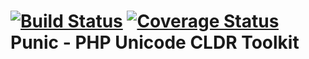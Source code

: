 [![Build Status](https://api.travis-ci.org/punic/calendar.svg?branch=master)](https://travis-ci.org/punic/calendar)
[![Coverage Status](https://img.shields.io/coveralls/punic/calendar.svg)](https://coveralls.io/r/punic/calendar)
Punic - PHP Unicode CLDR Toolkit
================================

